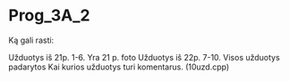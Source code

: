 # Prog_3A_2

Ką gali rasti:

Užduotys iš 21p. 1-6.  Yra 21 p. foto
Užduotys iš 22p. 7-10. Visos užduotys padarytos
Kai kurios užduotys turi komentarus. (10uzd.cpp)
